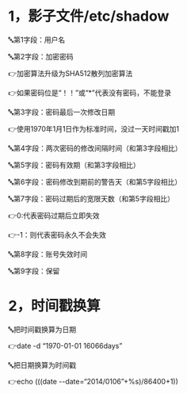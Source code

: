 # 1，影子文件/etc/shadow

 :abc:第1字段：用户名

 :abc:第2字段：加密密码 

:point_right:加密算法升级为SHA512散列加密算法

:point_right:如果密码位是“！！”或“*”代表没有密码，不能登录

 :abc:第3字段：密码最后一次修改日期

:point_right:使用1970年1月1日作为标准时间，没过一天时间戳加1

 :abc:第4字段：两次密码的修改间隔时间（和第3字段相比）

:abc:第5字段：密码有效期（和第3字段相比）

:abc:第6字段：密码修改到期前的警告天（和第5字段相比）

:abc:第7字段：密码过期后的宽限天数（和第5字段相比）

:point_right:0:代表密码过期后立即失效

:point_right:-1：则代表密码永久不会失效

:abc:第8字段：账号失效时间

:abc:第9字段：保留

# 2，时间戳换算

:abc:把时间戳换算为日期

:point_right:date -d “1970-01-01 16066days”

:abc:把日期换算为时间戳

:point_right:echo $(($(date --date=“2014/0106”+%s)/86400+1))